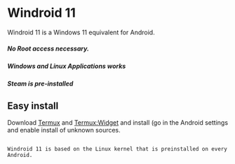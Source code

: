# Windroid 11

Windroid 11 is a Windows 11 equivalent for Android.


##### No Root access necessary.
##### Windows and Linux Applications works
##### Steam is pre-installed


## Easy install

Download [Termux](https://github.com/termux/termux-app/releases/download/v0.118.0/termux-app_v0.118.0%2Bgithub-debug_arm64-v8a.apk) and [Termux:Widget](https://github.com/termux/termux-widget/releases/download/v0.13.0/termux-widget_v0.13.0%2Bgithub-debug.apk) and install (go in the Android settings and enable install of unknown sources.


```

Windroid 11 is based on the Linux kernel that is preinstalled on every Android.
